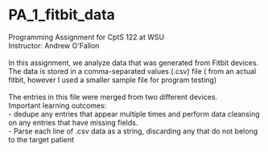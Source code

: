 # PA_1_fitbit_data
Programming Assignment for CptS 122 at WSU
<br> Instructor: Andrew O'Fallon <br>
 <br>  In this assignment, we analyze data that was generated from Fitbit devices.
 The data is stored in a comma-separated values (.csv) file ( from an actual fitbit, however I used a smaller sample file for program testing)<br>
 <br>The entries in this file were merged from two different devices. 
 <br> Important learning outcomes:
<br>- dedupe any entries that appear multiple times and perform data cleansing on any entries that have missing fields.
<br>- Parse each line of .csv data as a string, discarding any that do not belong to the target patient
<br> <br> 
